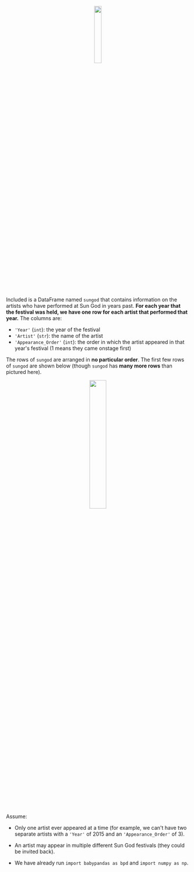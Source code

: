 <center><img src='../assets/images/sp22-midterm/cartoon.png' width=20%></center>

Included is a DataFrame named `sungod` that contains information on the artists who have performed at Sun God in years past. **For each year that the festival was held, we have one row for each artist that performed that year.** The columns are:

- `'Year'` (`int`): the year of the festival
- `'Artist'` (`str`): the name of the artist
- `'Appearance_Order'` (`int`): the order in which the artist appeared in that year's festival (1 means they came onstage first)

The rows of `sungod` are arranged in **no particular order**. The first few rows of `sungod` are shown below (though `sungod` has **many more rows** than pictured here).

<center><img src='../assets/images/sp22-midterm/sungod.png' width=30%></center>

Assume:

* Only one artist ever appeared at a time (for example, we can't have two separate artists with a `'Year'` of 2015 and an `'Appearance_Order'` of 3). 

* An artist may appear in multiple different Sun God festivals (they could be invited back).

* We have already run `import babypandas as bpd` and `import numpy as np`.
